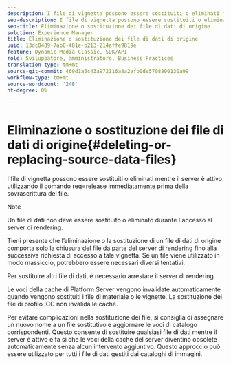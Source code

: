 ```yaml
---
description: I file di vignetta possono essere sostituiti o eliminati mentre il server è attivo utilizzando il comando req=release immediatamente prima della sovrascrittura del file.
seo-description: I file di vignetta possono essere sostituiti o eliminati mentre il server è attivo utilizzando il comando req=release immediatamente prima della sovrascrittura del file.
seo-title: Eliminazione o sostituzione dei file di dati di origine
solution: Experience Manager
title: Eliminazione o sostituzione dei file di dati di origine
uuid: 13dc0489-7ab0-481e-b213-214affe9819e
feature: Dynamic Media Classic, SDK/API
role: Sviluppatore, amministratore, Business Practices
translation-type: tm+mt
source-git-commit: 469d1a5c43a972116a8a2efb0de5708800130a99
workflow-type: tm+mt
source-wordcount: '248'
ht-degree: 0%

---
```



# Eliminazione o sostituzione dei file di dati di origine{#deleting-or-replacing-source-data-files}

I file di vignetta possono essere sostituiti o eliminati mentre il server è attivo utilizzando il comando req=release immediatamente prima della sovrascrittura del file.

>[!NOTE]
>
>Un file di dati non deve essere sostituito o eliminato durante l&#39;accesso al server di rendering.

Tieni presente che l’eliminazione o la sostituzione di un file di dati di origine comporta solo la chiusura del file da parte del server di rendering fino alla successiva richiesta di accesso a tale vignetta. Se un file viene utilizzato in modo massiccio, potrebbero essere necessari diversi tentativi.

Per sostituire altri file di dati, è necessario arrestare il server di rendering.

Le voci della cache di Platform Server vengono invalidate automaticamente quando vengono sostituiti i file di materiale o le vignette. La sostituzione dei file di profilo ICC non invalida le cache.

Per evitare complicazioni nella sostituzione dei file, si consiglia di assegnare un nuovo nome a un file sostitutivo e aggiornare le voci di catalogo corrispondenti. Questo consente di sostituire qualsiasi file di dati mentre il server è attivo e fa sì che le voci della cache del server diventino obsolete automaticamente senza alcun intervento aggiuntivo. Questo approccio può essere utilizzato per tutti i file di dati gestiti dai cataloghi di immagini.
